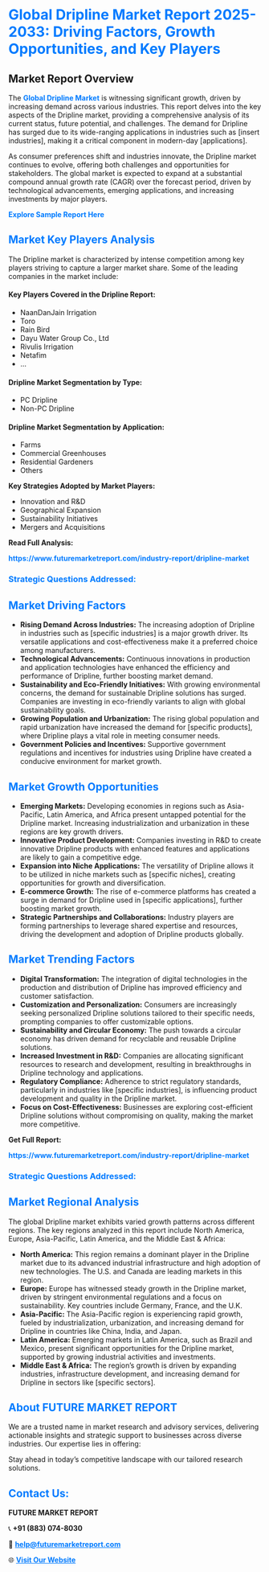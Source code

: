 <h1 style="color: #007BFF;">Global Dripline Market Report 2025-2033: Driving Factors, Growth Opportunities, and Key Players</h1>

<section id="overview">
<h2>Market Report Overview</h2>
<p>The <a href="https://www.futuremarketreport.com/industry-report/dripline-market" style="color: #007BFF; text-decoration: none;"><strong>Global Dripline Market</strong></a> is witnessing significant growth, driven by increasing demand across various industries. This report delves into the key aspects of the Dripline market, providing a comprehensive analysis of its current status, future potential, and challenges. The demand for Dripline has surged due to its wide-ranging applications in industries such as [insert industries], making it a critical component in modern-day [applications].</p>
<p>As consumer preferences shift and industries innovate, the Dripline market continues to evolve, offering both challenges and opportunities for stakeholders. The global market is expected to expand at a substantial compound annual growth rate (CAGR) over the forecast period, driven by technological advancements, emerging applications, and increasing investments by major players.</p>
</section>

<section id="overview">
<p><a href="https://www.futuremarketreport.com/request-sample/reportId=107718" style="color: #007BFF; text-decoration: none;"><strong>Explore Sample Report Here</strong></a></p>
</section>

<section id="key-players">
<h2 style="color: #007BFF;">Market Key Players Analysis</h2>
<p>The Dripline market is characterized by intense competition among key players striving to capture a larger market share. Some of the leading companies in the market include:</p>
<h4>Key Players Covered in the Dripline Report:</h4>
<ul><li>NaanDanJain Irrigation</li><li>Toro</li><li>Rain Bird</li><li>Dayu Water Group Co., Ltd</li><li>Rivulis Irrigation</li><li>Netafim</li><li>...</li></ul>
<h4>Dripline Market Segmentation by Type:</h4>
<ul><li>PC Dripline</li><li>Non-PC Dripline</li></ul>

<h4>Dripline Market Segmentation by Application:</h4>
<ul><li>Farms</li><li>Commercial Greenhouses</li><li>Residential Gardeners</li><li>Others</li></ul>
<p><strong>Key Strategies Adopted by Market Players:</strong></p>
<ul>
<li>Innovation and R&D</li>
<li>Geographical Expansion</li>
<li>Sustainability Initiatives</li>
<li>Mergers and Acquisitions</li>
</ul>
</section>

<section>
<p><strong>Read Full Analysis: </strong></p><a href="https://www.futuremarketreport.com/industry-report/dripline-market" style="color: #007BFF; text-decoration: none;"><strong>https://www.futuremarketreport.com/industry-report/dripline-market</strong></a>
<h3 style="color: #007BFF;">Strategic Questions Addressed:</h3>
</section>

<section id="driving-factors">
<h2 style="color: #007BFF;">Market Driving Factors</h2>
<ul>
<li><strong>Rising Demand Across Industries:</strong> The increasing adoption of Dripline in industries such as [specific industries] is a major growth driver. Its versatile applications and cost-effectiveness make it a preferred choice among manufacturers.</li>
<li><strong>Technological Advancements:</strong> Continuous innovations in production and application technologies have enhanced the efficiency and performance of Dripline, further boosting market demand.</li>
<li><strong>Sustainability and Eco-Friendly Initiatives:</strong> With growing environmental concerns, the demand for sustainable Dripline solutions has surged. Companies are investing in eco-friendly variants to align with global sustainability goals.</li>
<li><strong>Growing Population and Urbanization:</strong> The rising global population and rapid urbanization have increased the demand for [specific products], where Dripline plays a vital role in meeting consumer needs.</li>
<li><strong>Government Policies and Incentives:</strong> Supportive government regulations and incentives for industries using Dripline have created a conducive environment for market growth.</li>
</ul>
</section>

<section id="growth-opportunities">
<h2 style="color: #007BFF;">Market Growth Opportunities</h2>
<ul>
<li><strong>Emerging Markets:</strong> Developing economies in regions such as Asia-Pacific, Latin America, and Africa present untapped potential for the Dripline market. Increasing industrialization and urbanization in these regions are key growth drivers.</li>
<li><strong>Innovative Product Development:</strong> Companies investing in R&D to create innovative Dripline products with enhanced features and applications are likely to gain a competitive edge.</li>
<li><strong>Expansion into Niche Applications:</strong> The versatility of Dripline allows it to be utilized in niche markets such as [specific niches], creating opportunities for growth and diversification.</li>
<li><strong>E-commerce Growth:</strong> The rise of e-commerce platforms has created a surge in demand for Dripline used in [specific applications], further boosting market growth.</li>
<li><strong>Strategic Partnerships and Collaborations:</strong> Industry players are forming partnerships to leverage shared expertise and resources, driving the development and adoption of Dripline products globally.</li>
</ul>
</section>

<section id="trending-factors">
<h2 style="color: #007BFF;">Market Trending Factors</h2>
<ul>
<li><strong>Digital Transformation:</strong> The integration of digital technologies in the production and distribution of Dripline has improved efficiency and customer satisfaction.</li>
<li><strong>Customization and Personalization:</strong> Consumers are increasingly seeking personalized Dripline solutions tailored to their specific needs, prompting companies to offer customizable options.</li>
<li><strong>Sustainability and Circular Economy:</strong> The push towards a circular economy has driven demand for recyclable and reusable Dripline solutions.</li>
<li><strong>Increased Investment in R&D:</strong> Companies are allocating significant resources to research and development, resulting in breakthroughs in Dripline technology and applications.</li>
<li><strong>Regulatory Compliance:</strong> Adherence to strict regulatory standards, particularly in industries like [specific industries], is influencing product development and quality in the Dripline market.</li>
<li><strong>Focus on Cost-Effectiveness:</strong> Businesses are exploring cost-efficient Dripline solutions without compromising on quality, making the market more competitive.</li>
</ul>
</section>

<section>
<p><strong>Get Full Report: </strong></p><a href="https://www.futuremarketreport.com/industry-report/dripline-market" style="color: #007BFF; text-decoration: none;"><strong>https://www.futuremarketreport.com/industry-report/dripline-market</strong></a>
<h3 style="color: #007BFF;">Strategic Questions Addressed:</h3>
</section>


<section id="regional-analysis">
<h2 style="color: #007BFF;">Market Regional Analysis</h2>
<p>The global Dripline market exhibits varied growth patterns across different regions. The key regions analyzed in this report include North America, Europe, Asia-Pacific, Latin America, and the Middle East & Africa:</p>
<ul>
<li><strong>North America:</strong> This region remains a dominant player in the Dripline market due to its advanced industrial infrastructure and high adoption of new technologies. The U.S. and Canada are leading markets in this region.</li>
<li><strong>Europe:</strong> Europe has witnessed steady growth in the Dripline market, driven by stringent environmental regulations and a focus on sustainability. Key countries include Germany, France, and the U.K.</li>
<li><strong>Asia-Pacific:</strong> The Asia-Pacific region is experiencing rapid growth, fueled by industrialization, urbanization, and increasing demand for Dripline in countries like China, India, and Japan.</li>
<li><strong>Latin America:</strong> Emerging markets in Latin America, such as Brazil and Mexico, present significant opportunities for the Dripline market, supported by growing industrial activities and investments.</li>
<li><strong>Middle East & Africa:</strong> The region’s growth is driven by expanding industries, infrastructure development, and increasing demand for Dripline in sectors like [specific sectors].</li>
</ul>
</section>

<footer>
<h2 style="color: #007BFF;">About FUTURE MARKET REPORT</h2>
<p>We are a trusted name in market research and advisory services, delivering actionable insights and strategic support to businesses across diverse industries. Our expertise lies in offering:</p>

<p>Stay ahead in today’s competitive landscape with our tailored research solutions.</p>

<h2 style="color: #007BFF;">Contact Us:</h2>
<p><strong>FUTURE MARKET REPORT</strong></p>
<p>📞 <strong>+91 (883) 074-8030</strong></p>
<p>📧 <strong><a href="mailto:help@futuremarketreport.com" style="color: #007BFF;">help@futuremarketreport.com</a></strong></p>
<p>🌐 <strong><a href="https://www.futuremarketreport.com/" style="color: #007BFF;">Visit Our Website</a></strong></p>
</footer>